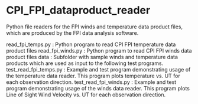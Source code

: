 # CPI_FPI_dataproduct_reader

Python file readers for the FPI winds and temperature data product files, which are produced by the FPI data analysis software.

<list>
read_fpi_temps.py : Python program to read CPI FPI temperature data product files
read_fpi_winds.py : Python program to read CPI FPI winds data product files
data : Subfolder with sample winds and temperature data products which are used as input to the following test programs.
test_read_fpi_temps.py : Example and test program demonstrating usage of the temperature data reader. This program plots temperature vs. UT for each observation direction.
test_read_fpi_winds.py : Example and test program demonstrating usage of the winds data reader. This program plots Line of Sight Wind Velocity vs. UT for each observation direction.
</list>
